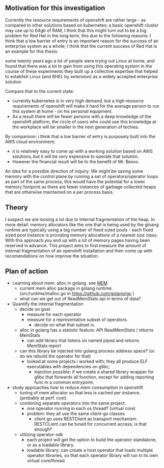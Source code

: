 

## Motivation for this investigation

Currently the resource requirements of openshift are rather large - as compared to other solutions based on kubernetes; 
a basic openshift cluster may use up to 64gb of RAM, I think that this might turn out to be a big problem for Red Hat in the long term, this due to the following reasons:
I think that a low barrier of entry is an important reason for the success of an enterprise system as a whole; I think that the current success of Red Hat is an example for this thesis:

some twenty years ago a lot of people were trying out Linux at home, and found that there was a lot to gain from using this operating system
in the course of these experiments they built up a collective expertise that helped to establish Linux (and RHEL by extension) as a widely accepted enterprise solution

Compare that to the current state:
- currently kubernetes is in very high demand, but a high resource requirements of openshift will make it hard for the average person to run this system at home - on his personal equipment.
- As a result there will be fewer persons with a deep knowledge of the openshift platform, the circle of users who could use this knowledge at the workplace will be smaller in the next generation of techies.


By comparison: i think that a low barrier of entry is purposely built into the AWS cloud environment;
- it is relatively easy to come up with a working solution based on AWS solutions, but it will be very expensive to operate that solution.
- However the financial result will be to the benefit of Mr. Besos.


An idea for a possible direction of inquiry:
We might be saving some memory with the control plane by running a set of operators/operator loops as part of the same process, this would have the potential for a lower memory footprint as there are fewer instances of garbage collected heaps that are otherwise maintained on a per process basis. 


## Theory

I suspect we are loosing a lot due to internal fragmentation of the heap. In more detail: memory allocators like the one that is being used by the gloang runtime are typically using a big number of fixed sized pools - each fixed sized pool instance is providing memory allocations of a nearest size class;  With this approach you end up with a lot of memory pages having been reserved in advance. This project aims to first measure the amount of internal fragmentation of an openshift installation and then come up with recomendations on how improve the situation.


## Plan of action

- Learning about mem. alloc in golang. see [MEM](https://github.com/MoserMichael/openshift-memusage/blob/master/MEM.md) 
    - current mem alloc package in golang runtime. (src/runtime/malloc.go in https://github.com/golang/go )
    - what can we get out of ReadMemStats api in terms of data?
- Quantify the internal fragmentation
    - decide on goal:
        - measure for each operator
        - measure for a representative subset of operators.
            - decide on what that subset is.
    - alloc in golang has a statistic feature: API ReadMemStats / returns MemStats
        - can add library that listens on named piped and returns MemStats report
    - can this library be injected into golang process address space? (or do we rebuild the operator for that)
        - looked at some projects i worked with; they all produce ELF executables with dependencies on glibc;
            - injection possible: if we create a shared library wrapper for glibc that forwards all function,
              except for adding reporting func in a  common entrypoint.
- study approaches how to reduce mem consumption in openshift
    - tuning of mem allocator so that less is cached per instance. (probably at perf. cost)
    - combining separate operators into the same project.
        - one operator running in each os thread? (virtual core)
        - problem: they all use the same client-go classes
            - client go uses RESTClient as transport mechanism. RESTCLient can be tuned for concurrent access, is that enough?
     - utilizing operator-sdk
        - each project will get the option to build the operator standalone, or as a loadable library.
        - loadable library: can create a host operator that loads multiple operator libraries, so that each operator library will run in its own virtual core/thread.
